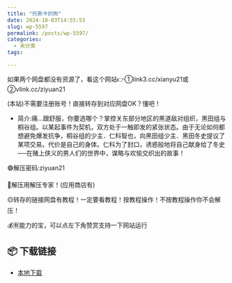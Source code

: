 ```yaml
---
title: "托斯卡的狗"
date: 2024-10-03T14:55:53
slug: wp-5597
permalink: /posts/wp-5597/
categories:
  - 未分类
tags:

---
```


如果两个网盘都没有资源了，看这个网站👉①link3.cc/xianyu21或②vlink.cc/ziyuan21

(本站)不需要注册账号！直接转存到对应网盘OK？懂吧！

*   简介:痛…跟舒服，你要选哪个？掌控关东部分地区的黑道敌对组织，黑田组与桐谷组。以某起事件为契机，双方处于一触即发的紧张状态。由于无论如何都想避免爆发抗争，桐谷组的少主．仁科智也，向黑田组少主．黑田冬史提议了某项交易。代价是自己的身体。仁科为了封口，诱惑般地将自己献身给了冬史──在赌上侠义的男人们的世界中，谋略与欢愉交织出的故事！

🟢解压密码:ziyuan21

🔵解压用解压专家！(应用商店有)

🟡转存的链接网盘有教程！一定要看教程！按教程操作！不按教程操作你不会解压！

💰🈶能力的宝，可以点左下角赞赏支持一下网站运行

## 📦 下载链接
- [本地下载](https://blziyuan21.com/pay-download/5597?key=dc6ddd954a&down_id=0)

